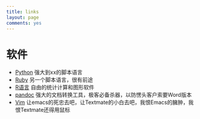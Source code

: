 ```yaml
---
title: links
layout: page
comments: yes
---
```


# 软件

- [Python](http://www.python.org) 强大到xx的脚本语言
- [Ruby](http://www.ruby-lang.org/zh_cn/) 另一个脚本语言，很有前途
- [R语言](http://www.r-project.org) 自由的统计计算和图形软件
- [pandoc](http://johnmacfarlane.net/pandoc/) 强大的文档转换工具，极客必备杀器，以防愣头客户索要Word版本
- [Vim](http://www.vim.org) 让emacs的死忠去吧，让Textmate的小白去吧，我恨Emacs的臃肿，我恨Textmate还得用鼠标

